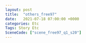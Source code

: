 ```yaml
---
layout: post
title:  "others_free97"
date:   2021-07-18 07:00:00 +0000
categories: Etc
Tags: Story Etc
SceneCode: ["scene_free97_q1_s20"]
---
```

